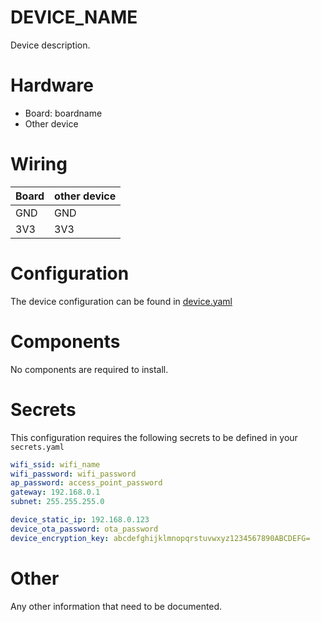 # DEVICE_NAME
Device description.

# Hardware
 - Board: boardname
 - Other device

# Wiring
| Board | other device |
|--|--|
| GND | GND |
| 3V3 | 3V3 |

# Configuration
The device configuration can be found in [device.yaml](../device.yaml)

# Components
No components are required to install.

# Secrets
This configuration requires the following secrets to be defined in your `secrets.yaml`

```yaml
wifi_ssid: wifi_name
wifi_password: wifi_password
ap_password: access_point_password
gateway: 192.168.0.1
subnet: 255.255.255.0

device_static_ip: 192.168.0.123
device_ota_password: ota_password
device_encryption_key: abcdefghijklmnopqrstuvwxyz1234567890ABCDEFG=
```

# Other
Any other information that need to be documented.
